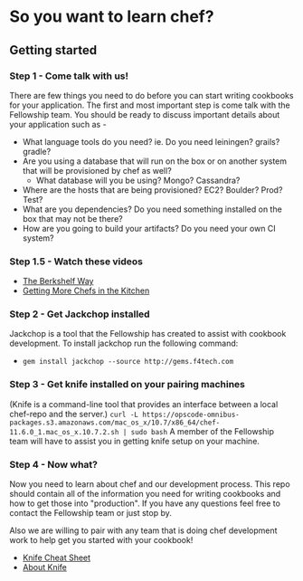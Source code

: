 # So you want to learn chef?

## Getting started

### Step 1 - Come talk with us!
There are few things you need to do before you can start writing cookbooks for your application. The first and most important step is come talk with the Fellowship team. You should be ready to discuss important details about your application such as - 
  * What language tools do you need? ie. Do you need leiningen? grails? gradle?
  * Are you using a database that will run on the box or on another system that will be provisioned by chef as well?
    * What database will you be using? Mongo? Cassandra?
  * Where are the hosts that are being provisioned? EC2? Boulder? Prod? Test?
  * What are you dependencies? Do you need something installed on the box that may not be there? 
  * How are you going to build your artifacts? Do you need your own CI system?

### Step 1.5 - Watch these videos
* [The Berkshelf Way](http://youtu.be/hYt0E84kYUI)
* [Getting More Chefs in the Kitchen](http://youtu.be/ipSudpDYhTM)

### Step 2 - Get Jackchop installed
Jackchop is a tool that the Fellowship has created to assist with cookbook development. To install jackchop run the following command:
* `gem install jackchop --source http://gems.f4tech.com`

### Step 3 - Get knife installed on your pairing machines
(Knife is a command-line tool that provides an interface between a local chef-repo and the server.)
`curl -L https://opscode-omnibus-packages.s3.amazonaws.com/mac_os_x/10.7/x86_64/chef-11.6.0_1.mac_os_x.10.7.2.sh | sudo bash`
A member of the Fellowship team will have to assist you in getting knife setup on your machine.

### Step 4 - Now what?
Now you need to learn about chef and our development process. This repo should contain all of the information you need for writing cookbooks and how to get those into "production". If you have any questions feel free to contact the Fellowship team or just stop by.

Also we are willing to pair with any team that is doing chef development work to help get you started with your cookbook!

* [Knife Cheat Sheet](http://docs.opscode.com/_images/qr_knife_web.png)
* [About Knife](http://docs.opscode.com/knife.html)
